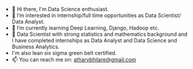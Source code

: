 - 👋 Hi there, I'm Data Science enthusiast. 
- 👀 I’m interested in internship/full time opportunities as Data Scientist/ Data Analyst.
- 🌱 I’m currently learning Deep Learning, Django, Hadoop etc.
- 🤔 Data Scientist with strong statistics and mathematics background and I have completed internships as Data Analyst and Data Science and Business Analytics.
-    I'm also lean six sigma green belt certified.
- 📫 You can reach me on: atharvbhilare@gmail.com 


